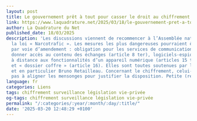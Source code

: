 ```yaml
---
layout: post
title: Le gouvernement prêt à tout pour casser le droit au chiffrement
link: https://www.laquadrature.net/2025/03/18/le-gouvernement-pret-a-tout-pour-casser-le-droit-au-chiffrement
author: La Quadrature du Net
published_date: 18/03/2025
description: 'Les discussions viennent de recommencer à l’Assemblée nationale concernant
  la loi « Narcotrafic ». Les mesures les plus dangereuses pourraient être réintroduites
  par voie d’amendement : obligation pour les services de communication chiffrée de
  donner accès au contenu des échanges (article 8 ter), logiciels-espions pour accéder
  à distance aux fonctionnalités d’un appareil numérique (articles 15 ter et 15 quater)
  et « dossier coffre » (article 16). Elles sont toutes soutenues par le gouvernement
  et en particulier Bruno Retailleau. Concernant le chiffrement, celui-ci n’hésite
  pas à aligner les mensonges pour justifier la disposition. Petite (re)mise au point.'
language: fr
categories: Liens
tags: chiffrement surveillance législation vie-privée
og-tags: chiffrement surveillance législation vie-privée
permalink: "/:categories/:year/:month/:day/:title/"
date: '2025-03-20 12:48:29 +0100'
---
```

